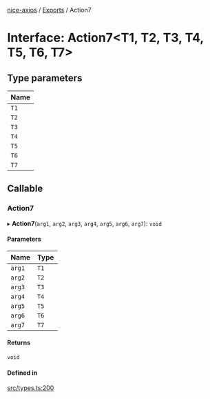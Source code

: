 [nice-axios](../README.md) / [Exports](../modules.md) / Action7

# Interface: Action7\<T1, T2, T3, T4, T5, T6, T7\>

## Type parameters

| Name |
| :------ |
| `T1` |
| `T2` |
| `T3` |
| `T4` |
| `T5` |
| `T6` |
| `T7` |

## Callable

### Action7

▸ **Action7**(`arg1`, `arg2`, `arg3`, `arg4`, `arg5`, `arg6`, `arg7`): `void`

#### Parameters

| Name | Type |
| :------ | :------ |
| `arg1` | `T1` |
| `arg2` | `T2` |
| `arg3` | `T3` |
| `arg4` | `T4` |
| `arg5` | `T5` |
| `arg6` | `T6` |
| `arg7` | `T7` |

#### Returns

`void`

#### Defined in

[src/types.ts:200](https://github.com/sixdjango/nice-axios/blob/1789957/src/types.ts#L200)
